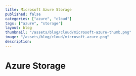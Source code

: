 ```yaml
---
title: Microsoft Azure Storage
published: false
categories: ["azure", "cloud"]
tags: ["azure", "storage"]
layout: blog
thumbnail: "/assets/blog/cloud/microsoft-azure-thumb.png"
image: "/assets/blog/cloud/microsoft-azure.png"
description: 
---
```


# Azure Storage

